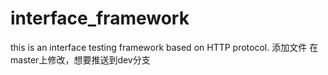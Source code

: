 # interface_framework
this is an interface testing framework based on HTTP protocol.
添加文件
在master上修改，想要推送到dev分支